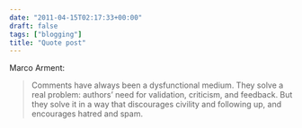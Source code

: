```yaml
---
date: "2011-04-15T02:17:33+00:00"
draft: false
tags: ["blogging"]
title: "Quote post"
---
```

Marco Arment:

>Comments have always been a dysfunctional medium. They solve a real problem: authors’ need for validation, criticism, and feedback. But they solve it in a way that discourages civility and following up, and encourages hatred and spam.


